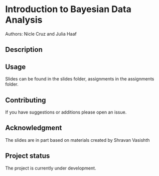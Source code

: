 # Introduction to Bayesian Data Analysis

Authors: Nicle Cruz and Julia Haaf

## Description


## Usage
Slides can be found in the slides folder, assignments in the assignments folder.

## Contributing
If you have suggestions or additions please open an issue.

## Acknowledgment
The slides are in part based on materials created by Shravan Vasishth

## Project status
The project is currently under development.